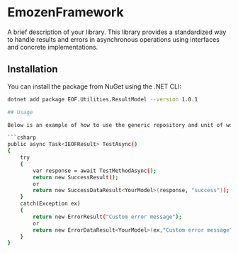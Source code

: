 # EmozenFramework

A brief description of your library. This library provides a standardized way to handle results and errors in asynchronous operations using interfaces and concrete implementations.

## Installation

You can install the package from NuGet using the .NET CLI:

```bash
dotnet add package EOF.Utilities.ResultModel --version 1.0.1

## Usage

Below is an example of how to use the generic repository and unit of work in your project:

```csharp
public async Task<IEOFResult> TestAsync()
{
    try
    {
        var response = await TestMethodAsync();
        return new SuccessResult();
        or
        return new SuccessDataResult<YourModel>(response, "success"));
    }
    catch(Exception ex)
    {
        return new ErrorResult("Custom error message");
        or
        return new ErrorDataResult<YourModel>(ex,"Custom error message");
    }
}
